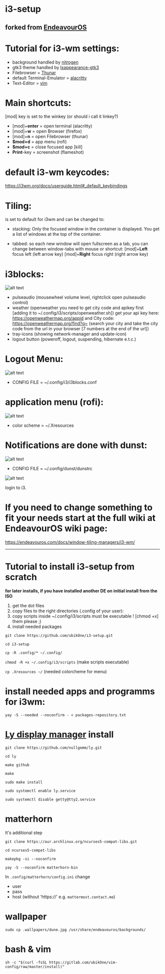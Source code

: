 # i3-setup
## forked from [EndeavourOS](https://endeavouros.com)

# Tutorial for i3-wm settings:
* background handled by [nitrogen](https://wiki.archlinux.org/index.php/nitrogen)
* gtk3 theme handled by [lxappearance-gtk3](https://wiki.lxde.org/de/LXAppearance)
* Filebrowser = [Thunar](https://docs.xfce.org/xfce/thunar/start)
* default Terminal-Emulator = [alacritty](https://github.com/alacritty/alacritty)
* Text-Editor = [vim](https://www.vim.org/)

# Main shortcuts:
[mod] key is set to the winkey (or should i call it linkey?)

* [mod]+**enter** = open terminal (alacritty)
* [mod]+**w** =  open Browser (firefox)
* [mod]+**n** =  open Filebrowser (thunar)
* **$mod+d** =  app menu (rofi)
* **$mod+c** =  close focused app [kill]
* **Print**-key = screenshot (flameshot)

# default i3-wm keycodes: 
https://i3wm.org/docs/userguide.html#_default_keybindings

# Tiling:
is set to default for i3wm and can be changed to: 
* stacking:
Only the focused window in the container is displayed. You get a list of windows at the top of the container.

* tabbed:
so each new window will open fullscreen as a tab, you can change between window-tabs with mouse or shortcut:
[mod]+**Left** focus left (left arrow key)
[mod]+**Right** focus right (right arrow key)

# i3blocks:
![alt text](https://raw.githubusercontent.com/endeavouros-team/screenshots/master/bar.png "i3blocks")
* pulseaudio (mousewheel volume level, rightclick open pulseaudio control)
* weather (openweather you need to get city code and apikey first [adding it to ~/.config/i3/scripts/openweather.sh])
get your api key here: https://openweathermap.org/appid and City code: https://openweathermap.org/find?q= (search your city     and take the city code from the url in your browser [7 numbers at the end of the url])
* tray-icons (showing network-manager and update-icon)
* logout button (poweroff, logout, suspending, hibernate e.t.c.)

# Logout Menu:
![alt text](https://raw.githubusercontent.com/endeavouros-team/screenshots/master/logoutmenu.png "logout-menu")
* CONFIG FILE = ~/.config/i3/i3blocks.conf
# application menu (rofi):
![alt text](https://raw.githubusercontent.com/endeavouros-team/screenshots/master/menu.png "application-menu")
* color scheme = ~/.Xresources

# Notifications are done with dunst:
![alt text](https://raw.githubusercontent.com/endeavouros-team/screenshots/master/dunst-i3-enOS.png "dunst-notification")
* CONFIG FILE = ~/.config/dunst/dunstrc

![alt text](https://raw.githubusercontent.com/endeavouros-team/screenshots/master/endeavouros-i3-screenshot.png "i3-running")

login to i3.

# If you need to change something to fit your needs start at the full wiki at EndeavourOS wiki page:

https://endeavouros.com/docs/window-tiling-managers/i3-wm/

----

# Tutorial to install i3-setup from scratch 
**for later installs, if you have installed another DE on initial install from the ISO**

1. get the dot files
2. copy files to the right directories (.config of your user):
3. copy scripts inside ~/.config/i3/scripts must be executable ! [chmod +x] them please ;)
4. install needed packages

`git clone https://github.com/ubikOne/i3-setup.git`

`cd i3-setup`

`cp -R .config/* ~/.config/`

`chmod -R +x ~/.config/i3/scripts` (make scripts executable)

`cp .Xresources ~/` (needed colorcheme for menu)

# install needed apps and programms for i3wm:

`yay -S --needed --noconfirm - < packages-repository.txt`

# [Ly display manager](https://github.com/nullgemm/ly) install

`git clone https://github.com/nullgemm/ly.git`

`cd ly`

`make github`

`make`

`sudo make install`

`sudo systemctl enable ly.service`

`sudo systemctl disable getty@tty2.service`

# matterhorn

It's additional step

`git clone https://aur.archlinux.org/ncurses5-compat-libs.git`

`cd ncurses5-compat-libs`

`makepkg -si --noconfirm`

`yay -S --noconfirm matterhorn-bin`

In `.config/matterhorn/config.ini` change
- user
- pass
- host (without 'https://' e.g. `mattermost.contact.me`)

# wallpaper

`sudo cp .wallpapers/dune.jpg /usr/share/endeavouros/backgrounds/`

# bash & vim 

`sh -c "$(curl -fsSL https://gitlab.com/ubikOne/vim-config/raw/master/install)"`